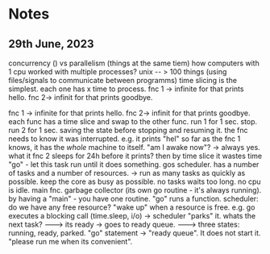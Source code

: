 # Notes

## 29th June, 2023

concurrency () vs parallelism (things at the same tiem)
how computers with 1 cpu worked with multiple processes?
unix -- > 100 things (using files/signals to communicate between programms)
time slicing is the simplest. each one has x time to process.
fnc 1 -> infinite for that prints hello.
fnc 2-> infinit for that prints goodbye.

fnc 1 -> infinite for that prints hello.
fnc 2-> infinit for that prints goodbye.
each func has a time slice and swap to the other func.
run 1 for 1 sec. stop. run 2 for 1 sec.
saving the state before stopping and resuming it.
the fnc needs to know it was interrupted. e.g. it prints "hel"
so far as the fnc 1 knows, it has the _whole_ machine to itself.
"am I awake now"? -> always yes.
what it fnc 2 sleeps for 24h before it prints? then by time slice it wastes time
"go" - let this task run until it does something.
gos scheduler. has a number of tasks and a number of resources.
-> run as many tasks as quickly as possible. keep the core as busy as possible.
no tasks waits too long. no cpu is idle.
main fnc. garbage collector (its own go routine - it's always running).
by having a "main" - you have one routine.
"go" runs a function.
scheduler: do we  have any free resource? "wake up" when a resource is free.
e.g. go executes a blocking call (time.sleep, i/o) -> scheduler "parks" it. whats the next task?
---> its ready -> goes to ready queue.
---> three states: running, ready, parked.
"go" statement -> "ready queue". It does not start it. "please run me when its convenient".
